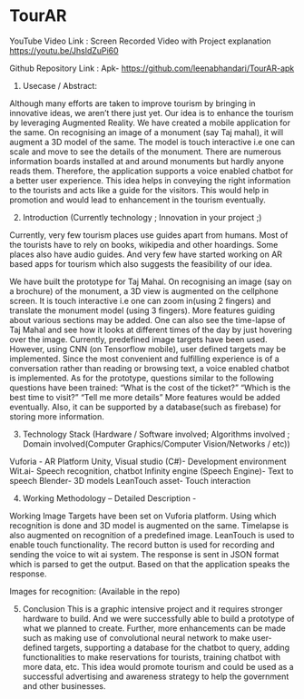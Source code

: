 # TourAR

YouTube Video Link :
Screen Recorded Video with Project explanation
https://youtu.be/JhsldZuPi60

Github Repository Link :
Apk- https://github.com/leenabhandari/TourAR-apk

1. Usecase / Abstract:

Although many efforts are taken to improve tourism by bringing in innovative ideas, we aren’t there just yet. Our idea is to enhance the tourism by leveraging Augmented Reality. We have created a mobile application for the same. On recognising an image of a monument (say Taj mahal), it will augment a 3D model of the same. The model is touch interactive i.e one can scale and move to see the details of the monument. There are numerous information boards installed at and around monuments but hardly anyone reads them. Therefore, the application supports a voice enabled chatbot for a better user experience. This idea helps in conveying the right information to the tourists and acts like a guide for the visitors. This would help in promotion and would lead to enhancement in the tourism eventually.

2. Introduction (Currently technology ; Innovation in your project ;)

Currently, very few tourism places use guides apart from humans. Most of the tourists have to rely on books, wikipedia and other hoardings. Some places also have audio guides. And very few have started working on AR based apps for tourism which also suggests the feasibility of our idea.

We have built the prototype for Taj Mahal. On recognising an image (say on a brochure) of the monument, a 3D view is augmented on the cellphone screen. It is touch interactive i.e one can zoom in(using 2 fingers) and translate the monument model (using 3 fingers). More features guiding about various sections may be added. 
One can also see the time-lapse of Taj Mahal and see how it looks at different times of the day by just hovering over the image. Currently, predefined image targets have been used. However, using CNN (on Tensorflow mobile), user defined targets may be implemented.
Since the most convenient and fulfilling experience is of a conversation rather than reading or browsing text, a voice enabled chatbot is implemented. As for the prototype, questions similar to the following questions have been trained:
“What is the cost of the ticket?”
“Which is the best time to visit?”
“Tell me more details”
More features would be added eventually. Also, it can be supported by a database(such as firebase) for storing more information. 


3. Technology Stack (Hardware / Software involved; Algorithms involved ; Domain involved(Computer Graphics/Computer Vision/Networks / etc))

Vuforia - AR Platform
Unity, Visual studio (C#)- Development environment
Wit.ai- Speech recognition, chatbot
Infinity engine (Speech Engine)- Text to speech
Blender- 3D models
LeanTouch asset- Touch interaction

4. Working Methodology – Detailed Description - 

Working
Image Targets have been set on Vuforia platform. Using which recognition is done and 3D model is augmented on the same. Timelapse is also augmented on recognition of a predefined image. LeanTouch is used to enable touch functionality.
The record button is used for recording and sending the voice to wit ai system. The response is sent in JSON format which is parsed to get the output. Based on that the application speaks the response. 



Images for recognition: (Available in the repo)



5. Conclusion
This is a graphic intensive project and it requires stronger hardware to build. And we were successfully able to build a prototype of what we planned to create. Further, more enhancements can be made such as making use of convolutional neural network to make user-defined targets, supporting a database for the chatbot to query, adding functionalities to make reservations for tourists, training chatbot with more data, etc. This idea would promote tourism and could be used as a successful advertising and awareness strategy to help the government and other businesses. 
